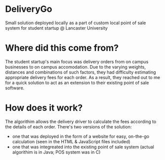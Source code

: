 # DeliveryGo
Small solution deployed locally as a part of custom local point of sale system for student startup @ Lancaster University

# Where did this come from?
The student startup's main focus was delivery orders from on campus businesses to on campus accomodation. 
Due to the varying weights, distances and combinations of such factors, they had difficulty estimating appropriate delivery fees for each order.
As a result, they reached out to me for a quick solution to act as an extension to their existing point of sale software.

# How does it work?
The algorithim allows the delivery driver to calculate the fees according to the details of each order. 
There's two versions of the solution:
- one that was deployed in the form of a website for easy, on-the-go calculation (seen in the HTML & JavaScript files included)
- one that was integreated into the existing point of sale system (actual algorithim is in Java; POS system was in C)
